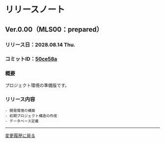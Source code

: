 # リリースノート

## Ver.0.00（MLS00：prepared）

### リリース日：2028.08.14 Thu.

### コミットID：[50ce58a](https://github.com/612-teacher001/jbasic-bendingmachine/commit/50ce58a)

### 概要

プロジェクト環境の準備版です。

### リリース内容

	- 開発環境の構築
	- 初期プロジェクト構造の作成
	- データベース定義


---

[変更履歴に戻る](../change.log.md)